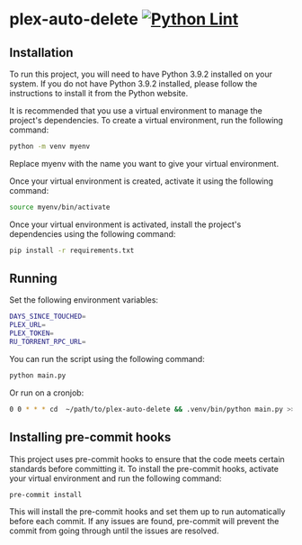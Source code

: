 # plex-auto-delete  [![Python Lint](https://github.com/thomasasfk/plex-auto-delete/actions/workflows/pytest-and-lint.yml/badge.svg?branch=main)](https://github.com/thomasasfk/plex-auto-delete/actions/workflows/pytest-and-lint.yml)

## Installation

To run this project, you will need to have Python 3.9.2 installed on your system. If you do not have Python 3.9.2 installed, please follow the instructions to install it from the Python website.

It is recommended that you use a virtual environment to manage the project's dependencies. To create a virtual environment, run the following command:

```bash
python -m venv myenv
```

Replace myenv with the name you want to give your virtual environment.

Once your virtual environment is created, activate it using the following command:

```bash
source myenv/bin/activate
```

Once your virtual environment is activated, install the project's dependencies using the following command:

```bash
pip install -r requirements.txt
```

## Running

Set the following environment variables:

```bash
DAYS_SINCE_TOUCHED=
PLEX_URL=
PLEX_TOKEN=
RU_TORRENT_RPC_URL=
```

You can run the script using the following command:

```bash
python main.py
```

Or run on a cronjob:
```bash
0 0 * * * cd  ~/path/to/plex-auto-delete && .venv/bin/python main.py >> log.txt 2>&1
````

## Installing pre-commit hooks
This project uses pre-commit hooks to ensure that the code meets certain standards before committing it. To install the pre-commit hooks, activate your virtual environment and run the following command:

```bash
pre-commit install
```

This will install the pre-commit hooks and set them up to run automatically before each commit. If any issues are found, pre-commit will prevent the commit from going through until the issues are resolved.
